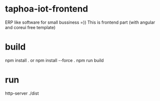 # taphoa-iot-frontend
ERP like software for small bussiness =))
This is frontend part (with angular and coreui free template)

# build
npm install .
or npm install --force .
npm run build

# run
http-server ./dist